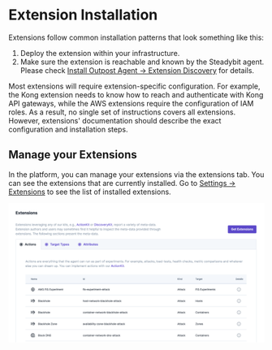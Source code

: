 # Extension Installation

Extensions follow common installation patterns that look something like this:

1. Deploy the extension within your infrastructure.
2. Make sure the extension is reachable and known by the Steadybit agent. Please check [Install Outpost Agent -> Extension Discovery](install-and-configure/install-outpost-agent/extension-discovery.md) for details.

Most extensions will require extension-specific configuration. For example, the Kong extension needs to know how to reach and authenticate with Kong API gateways, while the AWS extensions require the configuration of IAM roles. As a result, no single set of instructions covers all extensions. However, extensions' documentation should describe the exact configuration and installation steps.

## Manage your Extensions

In the platform, you can manage your extensions via the extensions tab. You can see the extensions that are currently installed. Go to [Settings -> Extensions](https://platform.steadybit.com/settings/extensions) to see the list of installed extensions.

![Extensions Overview](extensions.png)
